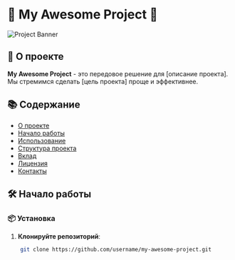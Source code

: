 # 🌟 My Awesome Project 🌟

![Project Banner](https://source.unsplash.com/random/800x200) <!-- Замените URL на изображение баннера вашего проекта -->

## 🚀 О проекте

**My Awesome Project** - это передовое решение для [описание проекта]. Мы стремимся сделать [цель проекта] проще и эффективнее.

## 📚 Содержание

- [О проекте](#-о-проекте)
- [Начало работы](#-начало-работы)
- [Использование](#-использование)
- [Структура проекта](#-структура-проекта)
- [Вклад](#-вклад)
- [Лицензия](#-лицензия)
- [Контакты](#-контакты)

## 🛠 Начало работы

### 📦 Установка

1. **Клонируйте репозиторий**:

```bash
    git clone https://github.com/username/my-awesome-project.git